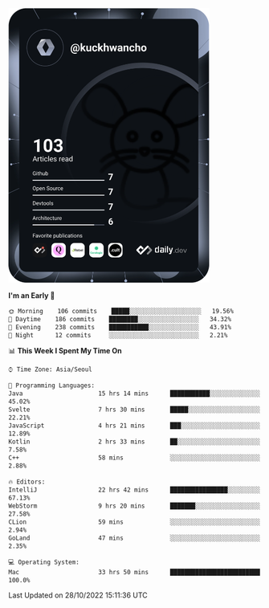 <a href="https://app.daily.dev/kuckhwancho"><img src="https://github.com/kuckjwi0928/kuckjwi0928/blob/master/devcard.svg" width="400" alt="Kuckjwi Devcard"/></a>

<!--START_SECTION:waka-->
**I'm an Early 🐤** 

```text
🌞 Morning    106 commits    █████░░░░░░░░░░░░░░░░░░░░   19.56% 
🌆 Daytime    186 commits    ████████░░░░░░░░░░░░░░░░░   34.32% 
🌃 Evening    238 commits    ███████████░░░░░░░░░░░░░░   43.91% 
🌙 Night      12 commits     ░░░░░░░░░░░░░░░░░░░░░░░░░   2.21%

```


📊 **This Week I Spent My Time On** 

```text
⌚︎ Time Zone: Asia/Seoul

💬 Programming Languages: 
Java                     15 hrs 14 mins      ███████████░░░░░░░░░░░░░░   45.02% 
Svelte                   7 hrs 30 mins       █████░░░░░░░░░░░░░░░░░░░░   22.21% 
JavaScript               4 hrs 21 mins       ███░░░░░░░░░░░░░░░░░░░░░░   12.89% 
Kotlin                   2 hrs 33 mins       ██░░░░░░░░░░░░░░░░░░░░░░░   7.58% 
C++                      58 mins             ░░░░░░░░░░░░░░░░░░░░░░░░░   2.88%

🔥 Editors: 
IntelliJ                 22 hrs 42 mins      ████████████████░░░░░░░░░   67.13% 
WebStorm                 9 hrs 20 mins       ███████░░░░░░░░░░░░░░░░░░   27.58% 
CLion                    59 mins             ░░░░░░░░░░░░░░░░░░░░░░░░░   2.94% 
GoLand                   47 mins             ░░░░░░░░░░░░░░░░░░░░░░░░░   2.35%

💻 Operating System: 
Mac                      33 hrs 50 mins      █████████████████████████   100.0%

```


 Last Updated on 28/10/2022 15:11:36 UTC
<!--END_SECTION:waka-->
